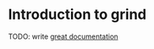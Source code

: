 # Introduction to grind

TODO: write [great documentation](http://jacobian.org/writing/great-documentation/what-to-write/)
